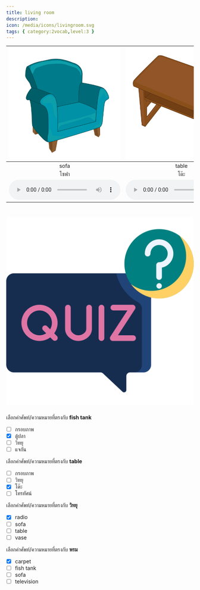 ```yaml
---
title: living room
description: 
icon: /media/icons/livingroom.svg
tags: { category:2vocab,level:3 }
---
```


<div class="carrousel">


|![](/media/img/living&#x20;room/sofa.svg)|![](/media/img/living&#x20;room/table.svg)|![](/media/img/living&#x20;room/television.svg)|![](/media/img/living&#x20;room/picture&#x20;frame.svg)|![](/media/img/living&#x20;room/carpet.svg)|![](/media/img/living&#x20;room/vase.svg)|![](/media/img/living&#x20;room/radio.svg)|![](/media/img/living&#x20;room/fish&#x20;tank.svg)|
| :----: | :----: | :----: | :----: | :----: | :----: | :----: | :----: |
|sofa|table|television|picture frame|carpet|vase|radio|fish tank|
|โซฟา|โต๊ะ|โทรทัศน์|กรอบภาพ|พรม|แจกัน|วิทยุ|ตู้ปลา|
|![](/media/audio/sofa.mp3)|![](/media/audio/table.mp3)|![](/media/audio/television.mp3)|![](/media/audio/picture&#x20;frame.mp3)|![](/media/audio/carpet.mp3)|![](/media/audio/vase.mp3)|![](/media/audio/radio.mp3)|![](/media/audio/fish&#x20;tank.mp3)|

</div>



# ![icon](/media/icons/quiz.svg) 


 เลือกคำศัพท์/ความหมายที่ตรงกับ **fish tank**
 - [ ] กรอบภาพ
 - [x] ตู้ปลา
 - [ ] วิทยุ
 - [ ] แจกัน

 เลือกคำศัพท์/ความหมายที่ตรงกับ **table**
 - [ ] กรอบภาพ
 - [ ] วิทยุ
 - [x] โต๊ะ
 - [ ] โทรทัศน์

 เลือกคำศัพท์/ความหมายที่ตรงกับ **วิทยุ**
 - [x] radio
 - [ ] sofa
 - [ ] table
 - [ ] vase

 เลือกคำศัพท์/ความหมายที่ตรงกับ **พรม**
 - [x] carpet
 - [ ] fish tank
 - [ ] sofa
 - [ ] television
